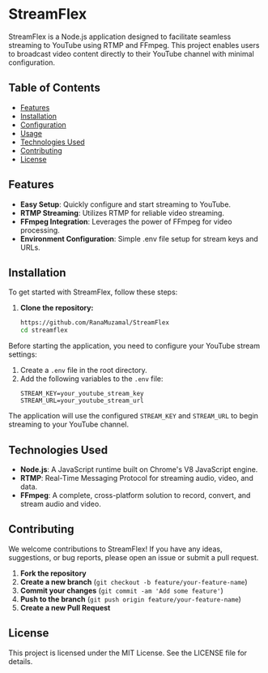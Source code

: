 # StreamFlex

StreamFlex is a Node.js application designed to facilitate seamless streaming to YouTube using RTMP and FFmpeg. This project enables users to broadcast video content directly to their YouTube channel with minimal configuration.

## Table of Contents
- [Features](#features)
- [Installation](#installation)
- [Configuration](#configuration)
- [Usage](#usage)
- [Technologies Used](#technologies-used)
- [Contributing](#contributing)
- [License](#license)

## Features
- **Easy Setup**: Quickly configure and start streaming to YouTube.
- **RTMP Streaming**: Utilizes RTMP for reliable video streaming.
- **FFmpeg Integration**: Leverages the power of FFmpeg for video processing.
- **Environment Configuration**: Simple .env file setup for stream keys and URLs.

## Installation
To get started with StreamFlex, follow these steps:

1. **Clone the repository:**
   ```bash
   https://github.com/RanaMuzamal/StreamFlex
   cd streamflex

Before starting the application, you need to configure your YouTube stream settings:

1. Create a `.env` file in the root directory.
2. Add the following variables to the `.env` file:
   ```plaintext
   STREAM_KEY=your_youtube_stream_key
   STREAM_URL=your_youtube_stream_url

The application will use the configured `STREAM_KEY` and `STREAM_URL` to begin streaming to your YouTube channel.

## Technologies Used
- **Node.js**: A JavaScript runtime built on Chrome's V8 JavaScript engine.
- **RTMP**: Real-Time Messaging Protocol for streaming audio, video, and data.
- **FFmpeg**: A complete, cross-platform solution to record, convert, and stream audio and video.

## Contributing
We welcome contributions to StreamFlex! If you have any ideas, suggestions, or bug reports, please open an issue or submit a pull request.

1. **Fork the repository**
2. **Create a new branch** (`git checkout -b feature/your-feature-name`)
3. **Commit your changes** (`git commit -am 'Add some feature'`)
4. **Push to the branch** (`git push origin feature/your-feature-name`)
5. **Create a new Pull Request**

## License
This project is licensed under the MIT License. See the LICENSE file for details.
